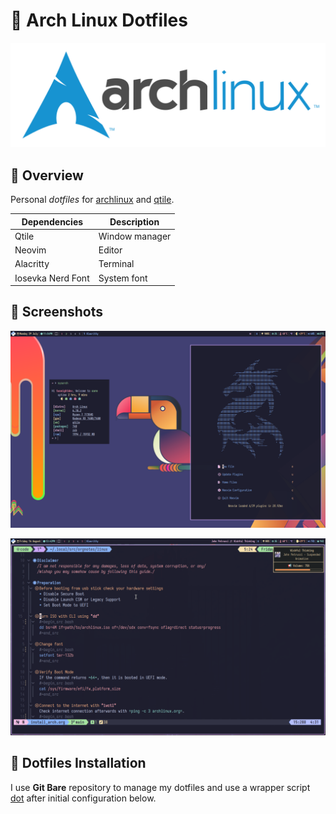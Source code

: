 # 🍚 Arch Linux Dotfiles

![archlinux_logo](.local/wallpapers/archlinux-logo.svg)

## 📔 Overview

Personal _dotfiles_ for [archlinux](https://archlinux.org/) and
[qtile](https://qtile.org/).

| **Dependencies**  | **Description** |
| ----------------- | --------------- |
| Qtile             | Window manager  |
| Neovim            | Editor          |
| Alacritty         | Terminal        |
| Iosevka Nerd Font | System font     |

## 📸 Screenshots

![screenshot01](.local/wallpapers/screenshot01.png)

![screenshot02](.local/wallpapers/screenshot02.png)

## 🚀 Dotfiles Installation

I use **Git Bare** repository to manage my dotfiles and use a wrapper script
[dot](.local/bin/dot) after initial configuration below.
